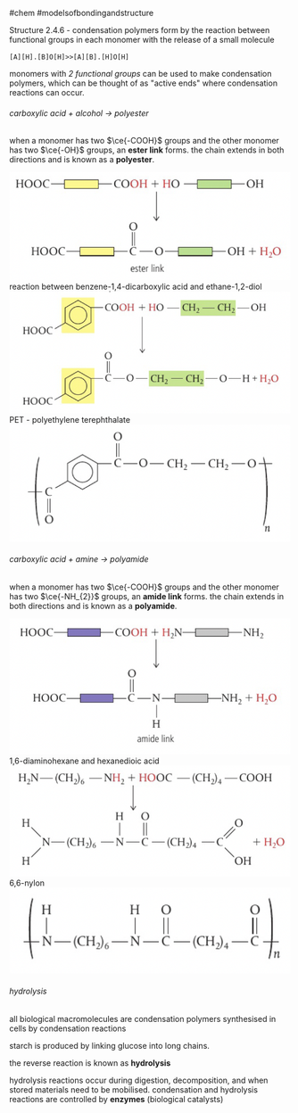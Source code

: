 #chem #modelsofbondingandstructure   
  
Structure 2.4.6 - condensation polymers form by the reaction between functional groups in each monomer with the release of a small molecule  
  
```smiles  
[A][H].[B]O[H]>>[A][B].[H]O[H]  
```  
  
monomers with *2 functional groups* can be used to make condensation polymers, which can be thought of as "active ends" where condensation reactions can occur.  
  
###### carboxylic acid + alcohol → polyester  
when a monomer has two $\ce{-COOH}$ groups and the other monomer has two $\ce{-OH}$ groups, an **ester link** forms. the chain extends in both directions and is known as a **polyester**.  
  
![formation of an ester link.png](Media/1%20Structure/1.2/4%20materials/formation%20of%20an%20ester%20link.png)  
reaction between benzene-1,4-dicarboxylic acid and ethane-1,2-diol  
![ester link example.png](Media/1%20Structure/1.2/4%20materials/ester%20link%20example.png)  
PET - polyethylene terephthalate  
![polyester example.png](Media/1%20Structure/1.2/4%20materials/polyester%20example.png)  
  
###### carboxylic acid + amine → polyamide  
when a monomer has two $\ce{-COOH}$ groups and the other monomer has two $\ce{-NH_{2}}$ groups, an **amide link** forms. the chain extends in both directions and is known as a **polyamide**.  
  
![formation of an amide link.png](Media/1%20Structure/1.2/4%20materials/formation%20of%20an%20amide%20link.png)  
1,6-diaminohexane and hexanedioic acid  
![amide link example.png](Media/1%20Structure/1.2/4%20materials/amide%20link%20example.png)  
6,6-nylon  
![6,6-nylon.png](Media/1%20Structure/1.2/4%20materials/6,6-nylon.png)  
  
###### hydrolysis  
all biological macromolecules are condensation polymers synthesised in cells by condensation reactions  
  
starch is produced by linking glucose into long chains.  
  
the reverse reaction is known as **hydrolysis**  
  
hydrolysis reactions occur during digestion, decomposition, and when stored materials need to be mobilised. condensation and hydrolysis reactions are controlled by **enzymes** (biological catalysts)